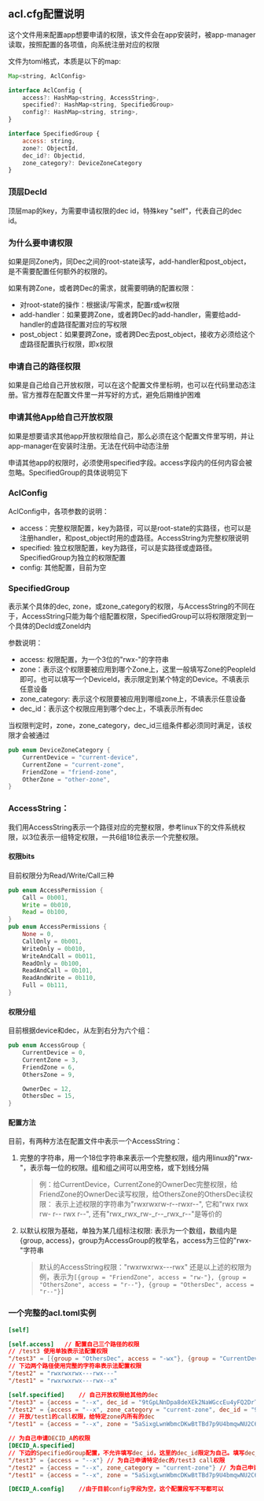 
## acl.cfg配置说明
这个文件用来配置app想要申请的权限，该文件会在app安装时，被app-manager读取，按照配置的各项值，向系统注册对应的权限

文件为toml格式，本质是以下的map:
```javascript
Map<string, AclConfig>

interface AclConfig {
    access?: HashMap<string, AccessString>,
    specified?: HashMap<string, SpecifiedGroup>
    config?: HashMap<string, string>,
}

interface SpecifiedGroup {
    access: string,
    zone?: ObjectId,
    dec_id?: Objectid,
    zone_category?: DeviceZoneCategory
}
```
### 顶层DecId
顶层map的key，为需要申请权限的dec id，特殊key "self"，代表自己的dec id。

### 为什么要申请权限
如果是同Zone内，同Dec之间的root-state读写，add-handler和post_object，是不需要配置任何额外的权限的。

如果有跨Zone，或者跨Dec的需求，就需要明确的配置权限：
- 对root-state的操作：根据读/写需求，配置r或w权限
- add-handler：如果要跨Zone，或者跨Dec的add-handler，需要给add-handler的虚路径配置对应的写权限
- post_object：如果要跨Zone，或者跨Dec去post_object，接收方必须给这个虚路径配置执行权限，即x权限

### 申请自己的路径权限
如果是自己给自己开放权限，可以在这个配置文件里标明，也可以在代码里动态注册。官方推荐在配置文件里一并写好的方式，避免后期维护困难

### 申请其他App给自己开放权限
如果是想要请求其他app开放权限给自己，那么必须在这个配置文件里写明，并让app-manager在安装时注册。无法在代码中动态注册

申请其他app的权限时，必须使用specified字段。access字段内的任何内容会被忽略。SpecifiedGroup的具体说明见下



### AclConfig
AclConfig中，各项参数的说明：
- access：完整权限配置，key为路径，可以是root-state的实路径，也可以是注册handler，和post_object时用的虚路径。AccessString为完整权限说明
- specified: 独立权限配置，key为路径，可以是实路径或虚路径。SpecifiedGroup为独立的权限配置
- config: 其他配置，目前为空

### SpecifiedGroup
表示某个具体的dec, zone，或zone_category的权限，与AccessString的不同在于，AccessString只能为每个组配置权限，SpecifiedGroup可以将权限限定到一个具体的DecId或ZoneId内

参数说明：
- access: 权限配置，为一个3位的"rwx-"的字符串
- zone：表示这个权限要被应用到哪个Zone上，这里一般填写Zone的PeopleId即可。也可以填写一个DeviceId，表示限定到某个特定的Device。不填表示任意设备
- zone_category: 表示这个权限要被应用到哪组zone上，不填表示任意设备
- dec_id：表示这个权限应用到哪个dec上，不填表示所有dec

当权限判定时，zone，zone_category，dec_id三组条件都必须同时满足，该权限才会被通过

```rust
pub enum DeviceZoneCategory {
    CurrentDevice = "current-device",
    CurrentZone = "current-zone",
    FriendZone = "friend-zone",
    OtherZone = "other-zone",
}
```

### AccessString：
我们用AccessString表示一个路径对应的完整权限，参考linux下的文件系统权限，以3位表示一组特定权限，一共6组18位表示一个完整权限。
#### 权限bits
目前权限分为Read/Write/Call三种
```rust
pub enum AccessPermission {
    Call = 0b001,
    Write = 0b010,
    Read = 0b100,
}
pub enum AccessPermissions {
    None = 0,
    CallOnly = 0b001,
    WriteOnly = 0b010,
    WriteAndCall = 0b011,
    ReadOnly = 0b100,
    ReadAndCall = 0b101,
    ReadAndWrite = 0b110,
    Full = 0b111,
}
```

#### 权限分组
目前根据device和dec，从左到右分为六个组：
```rust
pub enum AccessGroup {
    CurrentDevice = 0,
    CurrentZone = 3,
    FriendZone = 6,
    OthersZone = 9,

    OwnerDec = 12,
    OthersDec = 15,
}
```

#### 配置方法
目前，有两种方法在配置文件中表示一个AccessString：
1. 完整的字符串，用一个18位字符串来表示一个完整权限，组内用linux的"rwx-"，表示每一位的权限。组和组之间可以用空格，或下划线分隔
   > 例：给CurrentDevice，CurrentZone的OwnerDec完整权限，给FriendZone的OwnerDec读写权限，给OthersZone的OthersDec读权限：
   > 表示上述权限的字符串为"rwxrwxrw-r--rwxr--", 它和"rwx rwx rw- r-- rwx r--", 还有"rwx_rwx_rw-_r--_rwx_r--"是等价的
2. 以默认权限为基础，单独为某几组标注权限: 表示为一个数组，数组内是{group, access}，group为AccessGroup的枚举名，access为三位的"rwx-"字符串
   > 默认的AccessString权限："rwxrwxrwx---rwx"
   > 还是以上述的权限为例，表示为`[{group = "FriendZone", access = "rw-"}, {group = "OthersZone", access = "r--"}, {group = "OthersDec", access = "r--"}]`

### 一个完整的acl.toml实例
```toml
[self]

[self.access]   // 配置自己三个路径的权限
// /test3 使用单独表示法配置权限
"/test3" = [{group = "OthersDec", access = "-wx"}, {group = "CurrentDevice", access = "---"}]
// 下边两个路径使用完整的字符串表示法配置权限
"/test2" = "rwxrwxrwx---rwx---"
"/test1" = "rwxrwxrwx---rwx--x"

[self.specified]    // 自己开放权限给其他的dec
"/test3" = {access = "--x", dec_id = "9tGpLNnDpa8deXEk2NaWGccEu4yFQ2DrTZJPLYLT7gj4"}    // 开放/test3的call权限给特定的dec
"/test2" = {access = "--x", zone_category = "current-zone", dec_id = "9tGpLNnDpa8deXEk2NaWGccEu4yFQ2DrTZJPLYLT7gj4"} // 开放/test2的call权限给特定的dec，并且只能是当前zone内调用
// 开放/test1的call权限，给特定zone内所有的dec
"/test1" = {access = "--x", zone = "5aSixgLwnWbmcDKwBtTBd7p9U4bmqwNU2C6h6SCvfMMh"}

// 为自己申请DECID_A的权限
[DECID_A.specified]
// 下边的SpecifiedGroup配置，不允许填写dec_id，这里的dec_id限定为自己。填写dec_id字段会导致当条配置无效
"/test3" = {access = "--x"} // 为自己申请特定dec的/test3 call权限
"/test2" = {access = "--x", zone_category = "current-zone"} // 为自己申请特定dec的/test2 call权限，只允许本zone内调用
"/test1" = {access = "--x", zone = "5aSixgLwnWbmcDKwBtTBd7p9U4bmqwNU2C6h6SCvfMMh"}// 为自己申请特定dec的/test2 call权限，只允许特定的zone发起调用

[DECID_A.config]    //由于目前config字段为空，这个配置段写不写都可以
```